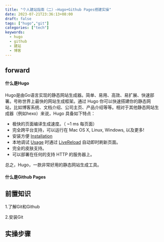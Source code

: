 ```yaml
---
title: "个人建站指南（二）—Hugo+Github Pages搭建实操"
date: 2023-07-21T23:36:13+08:00
draft: false
tags: ["hugo","git"]
categories: ["tech"]
keywords:
  - hugo
  - github
  - 建站
  - 博客
---
```


## forward

#### 什么是Hugo

Hugo是由Go语言实现的静态网站生成器。简单、易用、高效、易扩展、快速部署。号称世界上最快的网站生成框架。通过 Hugo 你可以快速搭建你的静态网站，比如博客系统、文档介绍、公司主页、产品介绍等等。相对于其他静态网站生成器（例如hexo）来说，Hugo 具备如下特点：

- 极快的页面编译生成速度。（ ~1 ms 每页面）
- 完全跨平台支持，可以运行在 Mac OS X, Linux, Windows, 以及更多!
- 安装方便 [Installation](https://www.gohugo.org/doc/overview/installing/)
- 本地调试 [Usage](https://www.gohugo.org/doc/overview/usage/) 时通过 [LiveReload](https://www.gohugo.org/doc/extras/livereload/) 自动即时刷新页面。
- 完全的皮肤支持。
- 可以部署在任何的支持 HTTP 的服务器上。

总之，Hugo，一款非常好用的静态网站生成工具。


#### 什么是Github Pages

## 前置知识

1.了解Git和Github

2.安装Git

## 实操步骤

